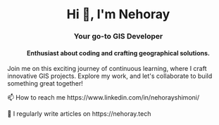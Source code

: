 <h1 align="center">Hi 👋, I'm Nehoray</h1>
<h3 align="center">Your go-to GIS Developer</h3>
<h4 align="center">Enthusiast about coding and crafting geographical solutions.</h4>
<p></p>
<p>Join me on this exciting journey of continuous learning, where I craft innovative GIS projects. Explore my work, and let's collaborate to build something great together!</p>
<p></p>
📫 How to reach me https://www.linkedin.com/in/nehorayshimoni/
<p></p>
📝 I regularly write articles on <b></b>https://nehoray.tech</b>
<p></p>
